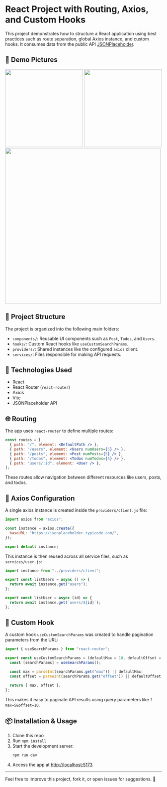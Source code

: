 # React Project with Routing, Axios, and Custom Hooks

This project demonstrates how to structure a React application using best practices such as route separation, global Axios instance, and custom hooks. It consumes data from the public API [JSONPlaceholder](https://jsonplaceholder.typicode.com/).

## 🎥 Demo Pictures
<img src="https://github.com/user-attachments/assets/4f2006dd-bd3e-4289-b056-b947fb10cd70" style="width:250px" />

<img src="https://github.com/user-attachments/assets/fb11debd-7595-4a0c-9fe9-6440fb79397a" style="width:250px" />

<img src="https://github.com/user-attachments/assets/71e81695-506b-4378-92d2-7bb3fb6ed29b" style="width:500px" />

## 📁 Project Structure

The project is organized into the following main folders:

- `components/`: Reusable UI components such as `Post`, `Todos`, and `Users`.
- `hooks/`: Custom React hooks like `useCustomSearchParams`.
- `providers/`: Shared instances like the configured `axios` client.
- `services/`: Files responsible for making API requests.

## 🚀 Technologies Used

- React
- React Router (`react-router`)
- Axios
- Vite
- JSONPlaceholder API

## 🌐 Routing

The app uses `react-router` to define multiple routes:

```jsx
const routes = [
  { path: "/", element: <DefaultPath /> },
  { path: "/users", element: <Users numUsers={5} /> },
  { path: "/posts", element: <Post numPosts={5} /> },
  { path: "/todos", element: <Todos numTodos={5} /> },
  { path: "users/:id", element: <User /> },
];
```

These routes allow navigation between different resources like users, posts, and todos.

## 🔄 Axios Configuration

A single axios instance is created inside the `providers/client.js` file:

```js
import axios from "axios";

const instance = axios.create({
  baseURL: "https://jsonplaceholder.typicode.com/",
});

export default instance;
```

This instance is then reused across all service files, such as `services/user.js`:

```js
import instance from "../providers/client";

export const listUsers = async () => {
  return await instance.get("users");
};

export const listUser = async (id) => {
  return await instance.get(`users/${id}`);
};
```

## 🧩 Custom Hook

A custom hook `useCustomSearchParams` was created to handle pagination parameters from the URL:

```js
import { useSearchParams } from "react-router";

export const useCustomSearchParams = (defaultMax = 10, defaultOffset = 0) => {
  const [searchParams] = useSearchParams();

  const max = parseInt(searchParams.get("max")) || defaultMax;
  const offset = parseInt(searchParams.get("offset")) || defaultOffset;

  return { max, offset };
};
```

This makes it easy to paginate API results using query parameters like `?max=5&offset=10`.

## 📦 Installation & Usage

1. Clone this repo  
2. Run `npm install`  
3. Start the development server:  
   ```bash
   npm run dev
   ```
4. Access the app at [http://localhost:5173](http://localhost:5173)

---

Feel free to improve this project, fork it, or open issues for suggestions. 🚀
